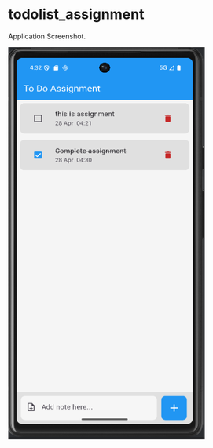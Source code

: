 # todolist_assignment



<p>Application Screenshot.</p>
<p>
    <img src="https://github.com/prathambhatnagar/todo_assignment/blob/main/screenshot.png" width="400" height="800" />
</p>
